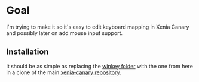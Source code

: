 # Goal

I'm trying to make it so it's easy to edit keyboard mapping in Xenia Canary and possibly later on add mouse input support.

## Installation

It should be as simple as replacing the [winkey folder](https://github.com/HydroneGit/xenia-canary/tree/canary_experimental/src/xenia/hid/winkey) with the one from here in a clone of the main [xenia-canary repository](https://github.com/xenia-canary/xenia-canary).
